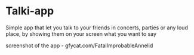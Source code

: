 # Talki-app
Simple app that let you talk to your friends in concerts, parties or any loud place, by showing them on your screen what you want to say

screenshot of the app - gfycat.com/FatalImprobableAnnelid
